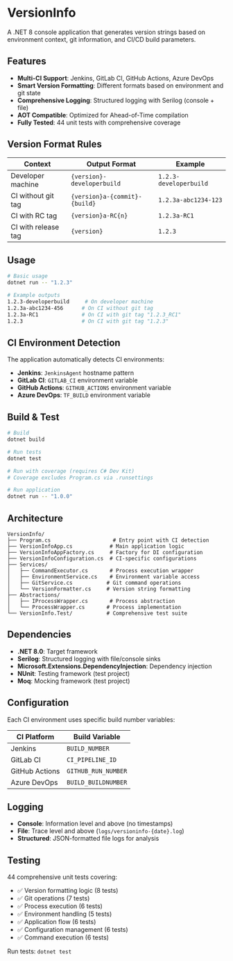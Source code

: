 # VersionInfo

A .NET 8 console application that generates version strings based on environment context, git information, and CI/CD build parameters.

## Features

- **Multi-CI Support**: Jenkins, GitLab CI, GitHub Actions, Azure DevOps
- **Smart Version Formatting**: Different formats based on environment and git state
- **Comprehensive Logging**: Structured logging with Serilog (console + file)
- **AOT Compatible**: Optimized for Ahead-of-Time compilation
- **Fully Tested**: 44 unit tests with comprehensive coverage

## Version Format Rules

| Context | Output Format | Example |
|---------|---------------|---------|
| Developer machine | `{version}-developerbuild` | `1.2.3-developerbuild` |
| CI without git tag | `{version}a-{commit}-{build}` | `1.2.3a-abc1234-123` |
| CI with RC tag | `{version}a-RC{n}` | `1.2.3a-RC1` |
| CI with release tag | `{version}` | `1.2.3` |

## Usage

```bash
# Basic usage
dotnet run -- "1.2.3"

# Example outputs
1.2.3-developerbuild     # On developer machine
1.2.3a-abc1234-456      # On CI without git tag
1.2.3a-RC1              # On CI with git tag "1.2.3_RC1"
1.2.3                   # On CI with git tag "1.2.3"
```

## CI Environment Detection

The application automatically detects CI environments:

- **Jenkins**: `JenkinsAgent` hostname pattern
- **GitLab CI**: `GITLAB_CI` environment variable
- **GitHub Actions**: `GITHUB_ACTIONS` environment variable  
- **Azure DevOps**: `TF_BUILD` environment variable

## Build & Test

```bash
# Build
dotnet build

# Run tests
dotnet test

# Run with coverage (requires C# Dev Kit)
# Coverage excludes Program.cs via .runsettings

# Run application
dotnet run -- "1.0.0"
```

## Architecture

```
VersionInfo/
├── Program.cs                    # Entry point with CI detection
├── VersionInfoApp.cs            # Main application logic
├── VersionInfoAppFactory.cs     # Factory for DI configuration
├── VersionInfoConfiguration.cs  # CI-specific configurations
├── Services/
│   ├── CommandExecutor.cs       # Process execution wrapper
│   ├── EnvironmentService.cs    # Environment variable access
│   ├── GitService.cs           # Git command operations
│   └── VersionFormatter.cs     # Version string formatting
├── Abstractions/
│   ├── IProcessWrapper.cs       # Process abstraction
│   └── ProcessWrapper.cs       # Process implementation
└── VersionInfo.Test/           # Comprehensive test suite
```

## Dependencies

- **.NET 8.0**: Target framework
- **Serilog**: Structured logging with file/console sinks
- **Microsoft.Extensions.DependencyInjection**: Dependency injection
- **NUnit**: Testing framework (test project)
- **Moq**: Mocking framework (test project)

## Configuration

Each CI environment uses specific build number variables:

| CI Platform | Build Variable |
|--------------|----------------|
| Jenkins | `BUILD_NUMBER` |
| GitLab CI | `CI_PIPELINE_ID` |
| GitHub Actions | `GITHUB_RUN_NUMBER` |
| Azure DevOps | `BUILD_BUILDNUMBER` |

## Logging

- **Console**: Information level and above (no timestamps)
- **File**: Trace level and above (`logs/versioninfo-{date}.log`)
- **Structured**: JSON-formatted file logs for analysis

## Testing

44 comprehensive unit tests covering:

- ✅ Version formatting logic (8 tests)
- ✅ Git operations (7 tests) 
- ✅ Process execution (6 tests)
- ✅ Environment handling (5 tests)
- ✅ Application flow (6 tests)
- ✅ Configuration management (6 tests)
- ✅ Command execution (6 tests)

Run tests: `dotnet test`
